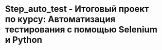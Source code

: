 # Step_auto_test - Итоговый проект по курсу: Автоматизация тестирования с помощью Selenium и Python
